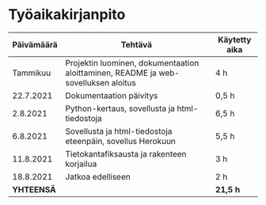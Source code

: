 # Työaikakirjanpito


Päivämäärä | Tehtävä | Käytetty aika
---------- | ------- | -------------
Tammikuu | Projektin luominen, dokumentaation aloittaminen, README ja web-sovelluksen aloitus | 4 h
22.7.2021 | Dokumentaation päivitys | 0,5 h
2.8.2021 | Python-kertaus, sovellusta ja html-tiedostoja | 6,5 h
6.8.2021 | Sovellusta ja html-tiedostoja eteenpäin, sovellus Herokuun | 5,5 h
11.8.2021 | Tietokantafiksausta ja rakenteen korjailua | 3 h
18.8.2021 | Jatkoa edelliseen | 2 h
**YHTEENSÄ** | | **21,5 h**

